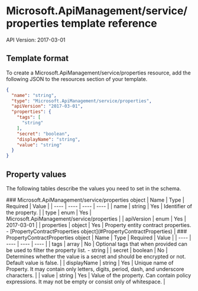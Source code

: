 # Microsoft.ApiManagement/service/properties template reference
API Version: 2017-03-01
## Template format

To create a Microsoft.ApiManagement/service/properties resource, add the following JSON to the resources section of your template.

```json
{
  "name": "string",
  "type": "Microsoft.ApiManagement/service/properties",
  "apiVersion": "2017-03-01",
  "properties": {
    "tags": [
      "string"
    ],
    "secret": "boolean",
    "displayName": "string",
    "value": "string"
  }
}
```
## Property values

The following tables describe the values you need to set in the schema.

<a id="Microsoft.ApiManagement/service/properties" />
### Microsoft.ApiManagement/service/properties object
|  Name | Type | Required | Value |
|  ---- | ---- | ---- | ---- |
|  name | string | Yes | Identifier of the property. |
|  type | enum | Yes | Microsoft.ApiManagement/service/properties |
|  apiVersion | enum | Yes | 2017-03-01 |
|  properties | object | Yes | Property entity contract properties. - [PropertyContractProperties object](#PropertyContractProperties) |


<a id="PropertyContractProperties" />
### PropertyContractProperties object
|  Name | Type | Required | Value |
|  ---- | ---- | ---- | ---- |
|  tags | array | No | Optional tags that when provided can be used to filter the property list. - string |
|  secret | boolean | No | Determines whether the value is a secret and should be encrypted or not. Default value is false. |
|  displayName | string | Yes | Unique name of Property. It may contain only letters, digits, period, dash, and underscore characters. |
|  value | string | Yes | Value of the property. Can contain policy expressions. It may not be empty or consist only of whitespace. |

